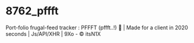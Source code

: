 # 8762_pffft
Port-folio frugal-feed tracker : PFFFT (pffft..!) :lizard: | Made for a client in 2020 seconds | Js/API/XHR | 9Xo - © itsN1X
